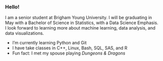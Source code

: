 ### Hello!
I am a senior student at Brigham Young University. I will be graduating in May with a Bachelor of Science in Statistics, with a Data Science Emphasis. I look forward to learning more about machine learning, data analysis, and data visualizations. 

- I’m currently learning Python and Git
- I have take classes in C++, Linux, Bash, SQL, SAS, and R
- Fun fact: I met my spouse playing *Dungeons & Dragons*
<!--
**JillianMaw/JillianMaw** is a ✨ _special_ ✨ repository because its `README.md` (this file) appears on your GitHub profile.

Here are some ideas to get you started:

-->
